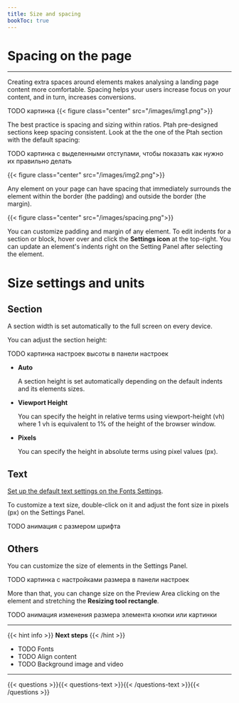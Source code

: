 ```yaml
---
title: Size and spacing
bookToc: true
---
```


# Spacing on the page
***

Creating extra spaces around elements makes analysing a landing page content more comfortable. 
Spacing helps your users increase focus on your content, and in turn, increases conversions.

TODO картинка
{{< figure class="center" src="/images/img1.png">}}

The best practice is spacing and sizing within ratios. Ptah pre-designed sections keep spacing consistent. 
Look at the the one of the Ptah section with the default spacing: 

TODO картинка с выделенными отступами, чтобы показать как нужно их правильно делать

{{< figure class="center" src="/images/img2.png">}}

Any element on your page can have spacing that immediately surrounds the element within the border (the padding) and outside the border (the margin).

{{< figure class="center" src="/images/spacing.png">}}

You can customize padding and margin of any element. 
To edit indents for a section or block, hover over and click the **Settings icon** at the top-right. 
You can update an element's indents right on the Setting Panel after selecting the element.

# Size settings and units

## Section

A section width is set automatically to the full screen on every device.

You can adjust the section height:

TODO картинка настроек высоты в панели настроек

- **Auto**
    
    A section height is set automatically depending on the default indents and its elements sizes.
    
- **Viewport Height**
    
    You can specify the height in relative terms using viewport-height (vh) 
    where 1 vh is equivalent to 1% of the height of the browser window.
    
- **Pixels**
    
    You can specify the height in absolute terms using pixel values (px).
    

## Text

[Set up the default text settings on the Fonts Settings](TODO).

To customize a text size, double-click on it and adjust the font size in pixels (px) on the Settings Panel.

TODO анимация с размером шрифта

## Others

You can customize the size of elements in the Settings Panel.

TODO картинка с настройками размера в панели настроек

More than that, you can change size on the Preview Area clicking on the element and stretching the **Resizing tool rectangle**.

TODO анимация изменения размера элемента кнопки или картинки

***

{{< hint info >}}
**Next steps**
{{< /hint >}}

- TODO Fonts
- TODO Align content
- TODO Background image and video

***

{{< questions >}}{{< questions-text >}}{{< /questions-text >}}{{< /questions >}}